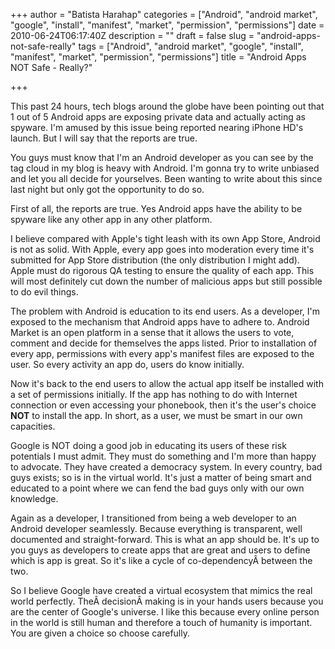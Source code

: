 +++
author = "Batista Harahap"
categories = ["Android", "android market", "google", "install", "manifest", "market", "permission", "permissions"]
date = 2010-06-24T06:17:40Z
description = ""
draft = false
slug = "android-apps-not-safe-really"
tags = ["Android", "android market", "google", "install", "manifest", "market", "permission", "permissions"]
title = "Android Apps NOT Safe - Really?"

+++


This past 24 hours, tech blogs around the globe have been pointing out that 1 out of 5 Android apps are exposing private data and actually acting as spyware. I'm amused by this issue being reported nearing iPhone HD's launch. But I will say that the reports are true.

You guys must know that I'm an Android developer as you can see by the tag cloud in my blog is heavy with Android. I'm gonna try to write unbiased and let you all decide for yourselves. Been wanting to write about this since last night but only got the opportunity to do so.

First of all, the reports are true. Yes Android apps have the ability to be spyware like any other app in any other platform.

I believe compared with Apple's tight leash with its own App Store, Android is not as solid. With Apple, every app goes into moderation every time it's submitted for App Store distribution (the only distribution I might add). Apple must do rigorous QA testing to ensure the quality of each app. This will most definitely cut down the number of malicious apps but still possible to do evil things.

The problem with Android is education to its end users. As a developer, I'm exposed to the mechanism that Android apps have to adhere to. Android Market is an open platform in a sense that it allows the users to vote, comment and decide for themselves the apps listed. Prior to installation of every app, permissions with every app's manifest files are exposed to the user. So every activity an app do, users do know initially.

Now it's back to the end users to allow the actual app itself be installed with a set of permissions initially. If the app has nothing to do with Internet connection or even accessing your phonebook, then it's the user's choice <strong>NOT</strong> to install the app. In short, as a user, we must be smart in our own capacities.

Google is NOT doing a good job in educating its users of these risk potentials I must admit. They must do something and I'm more than happy to advocate. They have created a democracy system. In every country, bad guys exists; so is in the virtual world. It's just a matter of being smart and educated to a point where we can fend the bad guys only with our own knowledge.

Again as a developer, I transitioned from being a web developer to an Android developer seamlessly. Because everything is transparent, well documented and straight-forward. This is what an app should be. It's up to you guys as developers to create apps that are great and users to define which is app is great. So it's like a cycle of co-dependencyÂ between the two.

So I believe Google have created a virtual ecosystem that mimics the real world perfectly. TheÂ decisionÂ making is in your hands users because you are the center of Google's universe. I like this because every online person in the world is still human and therefore a touch of humanity is important. You are given a choice so choose carefully.